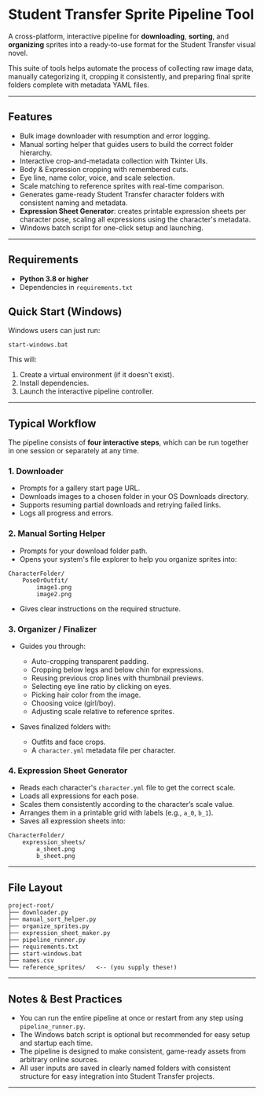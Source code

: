 # Student Transfer Sprite Pipeline Tool

A cross-platform, interactive pipeline for **downloading**, **sorting**, and **organizing** sprites into a ready-to-use format for the Student Transfer visual novel.

This suite of tools helps automate the process of collecting raw image data, manually categorizing it, cropping it consistently, and preparing final sprite folders complete with metadata YAML files.

---

## Features

* Bulk image downloader with resumption and error logging.
* Manual sorting helper that guides users to build the correct folder hierarchy.
* Interactive crop-and-metadata collection with Tkinter UIs.
* Body & Expression cropping with remembered cuts.
* Eye line, name color, voice, and scale selection.
* Scale matching to reference sprites with real-time comparison.
* Generates game-ready Student Transfer character folders with consistent naming and metadata.
* **Expression Sheet Generator**: creates printable expression sheets per character pose, scaling all expressions using the character's metadata.
* Windows batch script for one-click setup and launching.

---

## Requirements

* **Python 3.8 or higher**
* Dependencies in `requirements.txt`

## Quick Start (Windows)

Windows users can just run:

```
start-windows.bat
```

This will:

1. Create a virtual environment (if it doesn't exist).
2. Install dependencies.
3. Launch the interactive pipeline controller.

---

## Typical Workflow

The pipeline consists of **four interactive steps**, which can be run together in one session or separately at any time.

### 1. Downloader

* Prompts for a gallery start page URL.
* Downloads images to a chosen folder in your OS Downloads directory.
* Supports resuming partial downloads and retrying failed links.
* Logs all progress and errors.

### 2. Manual Sorting Helper

* Prompts for your download folder path.
* Opens your system's file explorer to help you organize sprites into:

```
CharacterFolder/
    PoseOrOutfit/
        image1.png
        image2.png
```

* Gives clear instructions on the required structure.

### 3. Organizer / Finalizer

* Guides you through:

  * Auto-cropping transparent padding.
  * Cropping below legs and below chin for expressions.
  * Reusing previous crop lines with thumbnail previews.
  * Selecting eye line ratio by clicking on eyes.
  * Picking hair color from the image.
  * Choosing voice (girl/boy).
  * Adjusting scale relative to reference sprites.

* Saves finalized folders with:

  * Outfits and face crops.
  * A `character.yml` metadata file per character.

### 4. Expression Sheet Generator

* Reads each character's `character.yml` file to get the correct scale.
* Loads all expressions for each pose.
* Scales them consistently according to the character’s scale value.
* Arranges them in a printable grid with labels (e.g., `a_0`, `b_1`).
* Saves all expression sheets into:

```
CharacterFolder/
    expression_sheets/
        a_sheet.png
        b_sheet.png
```

---

## File Layout

```
project-root/
├── downloader.py
├── manual_sort_helper.py
├── organize_sprites.py
├── expression_sheet_maker.py
├── pipeline_runner.py
├── requirements.txt
├── start-windows.bat
├── names.csv
└── reference_sprites/   <-- (you supply these!)
```

---

## Notes & Best Practices

* You can run the entire pipeline at once or restart from any step using `pipeline_runner.py`.
* The Windows batch script is optional but recommended for easy setup and startup each time.
* The pipeline is designed to make consistent, game-ready assets from arbitrary online sources.
* All user inputs are saved in clearly named folders with consistent structure for easy integration into Student Transfer projects.

---
